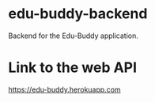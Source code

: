 # edu-buddy-backend
Backend for the Edu-Buddy application.

# Link to the web API
https://edu-buddy.herokuapp.com
